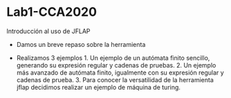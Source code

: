 # Lab1-CCA2020
Introducción al uso de JFLAP

- Damos un breve repaso sobre la herramienta

- Realizamos 3 ejemplos
      1. Un ejemplo de un autómata finito sencillo, generando su expresión regular y cadenas de pruebas.
      2. Un ejemplo más avanzado  de autómata finito, igualmente con su expresión regular y cadenas de prueba.
      3. Para conocer la versatilidad de la herramienta jflap decidimos realizar un ejemplo de máquina de turing.
